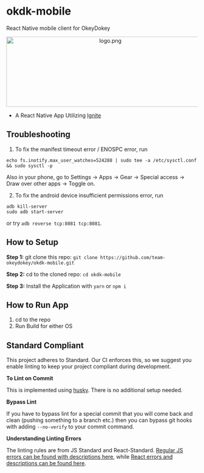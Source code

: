# okdk-mobile
React Native mobile client for OkeyDokey

<p align="center">
  <img align="center" src="img/logo.png" width="532" height="184" alt="logo.png"/>
</p>

* A React Native App Utilizing [Ignite](https://github.com/infinitered/ignite)

## Troubleshooting
1. To fix the manifest timeout error / ENOSPC error, run

`echo fs.inotify.max_user_watches=524288 | sudo tee -a /etc/sysctl.conf && sudo sysctl -p`

Also in your phone, go to Settings -> Apps -> Gear -> Special access -> Draw over other apps -> Toggle on. 

2. To fix the android device insufficient permissions error, run
```
adb kill-server
sudo adb start-server
```

or try 
`adb reverse tcp:8081 tcp:8081`.

## How to Setup

**Step 1:** git clone this repo: `git clone https://github.com/team-okeydokey/okdk-mobile.git`

**Step 2:** cd to the cloned repo: `cd okdk-mobile`

**Step 3:** Install the Application with `yarn` or `npm i`

## How to Run App

1. cd to the repo
2. Run Build for either OS

## Standard Compliant

This project adheres to Standard.  Our CI enforces this, so we suggest you enable linting to keep your project compliant during development.

**To Lint on Commit**

This is implemented using [husky](https://github.com/typicode/husky). There is no additional setup needed.

**Bypass Lint**

If you have to bypass lint for a special commit that you will come back and clean (pushing something to a branch etc.) then you can bypass git hooks with adding `--no-verify` to your commit command.

**Understanding Linting Errors**

The linting rules are from JS Standard and React-Standard.  [Regular JS errors can be found with descriptions here](http://eslint.org/docs/rules/), while [React errors and descriptions can be found here](https://github.com/yannickcr/eslint-plugin-react).
